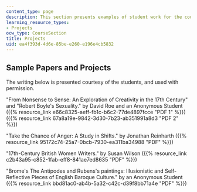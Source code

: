```yaml
---
content_type: page
description: This section presents examples of student work for the course.
learning_resource_types:
- Projects
ocw_type: CourseSection
title: Projects
uid: ea4f393d-4d6e-85be-e260-e196e4cb5832
---
```


Sample Papers and Projects
--------------------------

The writing below is presented courtesy of the students, and used with permission.

"From Nonsense to Sense: An Exploration of Creativity in the 17th Century" and "Robert Boyle's Sexuality." by David Roe and an Anonymous Student ({{% resource_link e66c8325-aeff-fb1c-b6c2-77de4897fcce "PDF 1" %}}) ({{% resource_link 67a8a19e-9842-3d30-7b23-ab351991a8d3 "PDF 2" %}})

"Take the Chance of Anger: A Study in Shifts." by Jonathan Reinharth ({{% resource_link 95172c74-25a7-0bcb-7930-ea311ba34988 "PDF" %}})

"17th-Century British Women Writers." by Susan Wilson ({{% resource_link c2b43a95-c852-1fab-eff8-841ae7ed8635 "PDF" %}})

"Brome's The Antipodes and Rubens's paintings: Illusionistic and Self-Reflective Pieces of English Baroque Culture." by an Anonymous Student ({{% resource_link bbd81ac0-ab4b-5a32-c42c-d39f8bb71a4e "PDF" %}})
